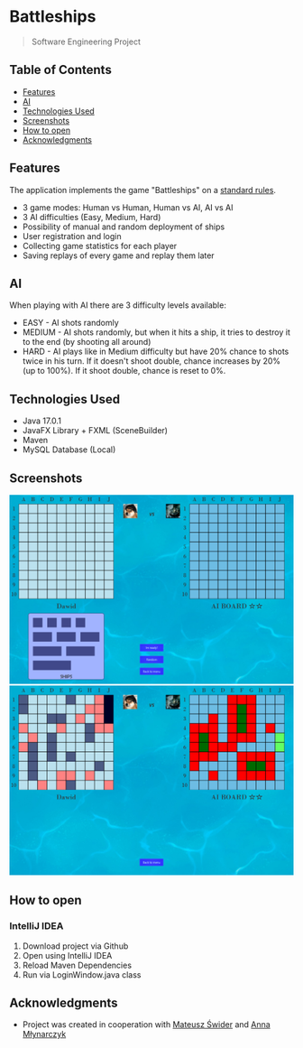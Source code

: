 # Battleships
> Software Engineering Project
## Table of Contents
- [Features](#Features)
- [AI](#AI)
- [Technologies Used](#Technologies-Used)
- [Screenshots](#Screenshots)
- [How to open](#How-to-open)
- [Acknowledgments](#Acknowledgments)

## Features
The application implements the game "Battleships" on a [standard rules](https://en.wikipedia.org/wiki/Battleship_(game)).
- 3 game modes: Human vs Human, Human vs AI, AI vs AI
- 3 AI difficulties (Easy, Medium, Hard)
- Possibility of manual and random deployment of ships
- User registration and login
- Collecting game statistics for each player
- Saving replays of every game and replay them later

## AI
When playing with AI there are 3 difficulty levels available:
- EASY - AI shots randomly
- MEDIUM - AI shots randomly, but when it hits a ship, it tries to destroy it to the end (by shooting all around)
- HARD - AI plays like in Medium difficulty but have 20% chance to shots twice in his turn. If it doesn't shoot double, chance increases by 20% (up to 100%). If it shoot double, chance is reset to 0%.

## Technologies Used
- Java 17.0.1
- JavaFX Library + FXML (SceneBuilder)
- Maven
- MySQL Database (Local)

## Screenshots
![screenshot1](https://github.com/dkwapisz/ships/blob/main/src/main/resources/gameScreenshots/screenshot1.png)
![screenshot2](https://github.com/dkwapisz/ships/blob/main/src/main/resources/gameScreenshots/screenshot2.png)

## How to open 
### IntelliJ IDEA
1. Download project via Github
2. Open using IntelliJ IDEA
3. Reload Maven Dependencies
4. Run via LoginWindow.java class

## Acknowledgments
- Project was created in cooperation with [Mateusz Świder](https://github.com/maswi0118) and [Anna Młynarczyk](https://github.com/annamlynarczyk)
